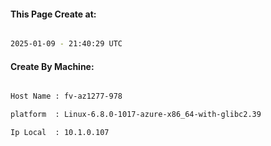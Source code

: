 
   
#### This Page Create at:

```bash

2025-01-09 - 21:40:29 UTC

```

#### Create By Machine:

```bash

Host Name : fv-az1277-978

platform  : Linux-6.8.0-1017-azure-x86_64-with-glibc2.39

Ip Local  : 10.1.0.107

```


